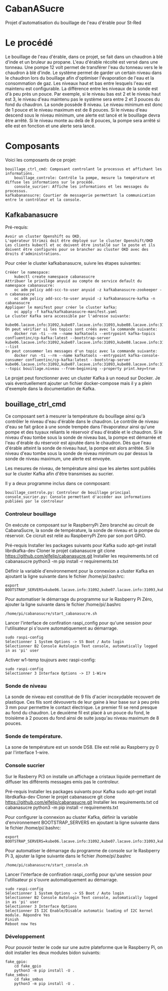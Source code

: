 # CabanASucre

Projet d'automatisation du bouillage de l'eau d'érable pour St-Red

# Le procédé

Le bouillage de l'eau d'érable, dans ce projet, se fait dans un chaudron à blé d'inde et un bruleur au propane. 
L'eau d'érable récolté est versé dans une tonneau.
Une pompe 12 volt permet de transférer l'eau du tonneau vers le le chaudron à blé d'inde.
Le système permet de garder un certain niveau dans le chaudron lors du bouillage afin d'optimiser l'évaporation de l'eau et la consommation de gaz.
Les niveaux haut et bas entre lesquels l'eau est maintenu est configurable. La différence entre les niveaux de la sonde est d'à peu près un pouce.
Par exemple, si le niveau bas est 2 et le niveau haut est 3, le niveau d'eau maintenu pas le système sera entre 2 et 3 pouces du fond du chaudron.
La sonde possède 8 niveau. Le niveau minimum est donc de 1 pouce et le niveau maximum est de 8 pouces. Si le niveau d'eau descend sous le niveau minimum, une alerte est lancé et le bouillage devra être arrêté. Si le niveau monte au delà de 8 pouces, la pompe sera arrêté si elle est en fonction et une alerte sera lancé. 

# Composants

Voici les composants de ce projet:

    bouillage_ctrl_cmd: Composant controlant le processus et affichant les informations.
        bouillage_controle: Contrôle la pompe, mesure la température et diffuse les informations sur le procédé.
        console_sucrier: Affiche les informations et les messages du processus.
    kafkabanansucre: Courtier de messagerie permettant la communication entre le contrôleur et la console.

## Kafkabanasucre

Pré-requis:

    Avoir un cluster Openshift ou OKD.
    L'opérateur Strimzi doit être déployé sur le cluster Openshift/OKD
    Les clients kubectl et oc doivent être installé sur le poste et ils doivent être configurés pour se brancher au cluster OKD avec des droits d'administrations.
    
Pour créer le cluster kafkabanasucre, suivre les étapes suivantes:

    Crééer le namespace:
        kubectl create namespace cabanasucre
    Attribuer le privilège anyuid au compte de service default du namespace cabanasucre:
        oc adm policy add-scc-to-user anyuid -z kafkabanasucre-zookeeper -n cabanasucre
        oc adm policy add-scc-to-user anyuid -z kafkabanasucre-kafka -n cabanasucre
    Appliquer le manifest pour créer le cluster kafka:
        oc apply -f kafka/kafkabanasucre-manifest.yaml
    Le cluster Kafka sera accessible par l'adresse suivante:
        kube06.lacave.info:31092,kube07.lacave.info:31093,kube08.lacave.info:31094
    On peut vérifier si les topics sont créés avec la commande suivante:
        docker run -ti --rm --name kafkatools --entrypoint kafka-topics confluentinc/cp-kafka:latest --bootstrap-server kube06.lacave.info:31092,kube07.lacave.info:31093,kube08.lacave.info:31094 --list
    On peut consommer les messages d'un topic avec la commande suivante:
        docker run -ti --rm --name kafkatools --entrypoint kafka-console-consumer confluentinc/cp-kafka:latest --bootstrap-server kube06.lacave.info:31092,kube07.lacave.info:31093,kube08.lacave.info:31094 --topic bouillage.niveau --from-beginning --property print.key=true

Le projet peut fonctionner avec un cluster Kafka à un noeud sur Docker. Je vais éventuellement ajouter un fichier docker-compose mais il y a plein d'exemple dans la documentation de Kafka.

## bouillage_ctrl_cmd

Ce composant sert à mesurer la température du bouillage ainsi qu'à contrôler le niveau d'eau d'érable dans le chaudron.
Le contrôle de niveau d'eau se fait grâce à une sonde trempée dans l'évaporateur ainsi qu'une pompe et des tuyaux reliants le réservoir d'eau d'érable et le chaudron.
Si le niveau d'eau tombe sous la sonde de niveau bas, la pompe est démarrée et l'eau d'érable du réservoir est ajoutée dans le chaudron. Dès que l'eau d'érable atteint la sonde de niveau haut, la pompe est alors arrêtée.
Si le niveau d'eau tombe sous la sonde de niveau minimum ou par dessus la sonde de niveau maximum, une alerte est envoyée.

Les mesures de niveau, de température ainsi que les alertes sont publiés sur le cluster Kafka afin d'être transmises au sucrier.

Il y a deux programme inclus dans ce conmposant:

    bouillage_controle.py: Controleur de bouillage principal
    console_sucrier.py: Console permettant d'accéder aux informations publiées par le controleur

### Controleur bouillage

On exécute ce composant sur le RaspberryPi Zero branché au circuit de CabanaSucre, la sonde de température, la sonde de niveau et la pompe du réservoir. Ce cicruit est relié au RaspberryPi Zero par son port GPIO.

Pré-requis
	Installer les packages suivants pour Kafka
	    sudo apt-get install librdkafka-dev
    Cloner le projet cabanasucre
        git clone https://github.com/elfelip/cabanasucre.git
	Installer les requirements.txt
        cd cabanasucre
	    python3 -m pip install -r requirements.txt

Définir la variable d'environnement pour la connexion a cluster Kafka en ajoutant la ligne suivante dans le fichier /home/pi/.bashrc:

    export BOOTSTRAP_SERVERS=kube06.lacave.info:31092,kube07.lacave.info:31093,kube08.lacave.info:31094

Pour automatiser le démarrage du programme sur le Rasbperry Pi Zéro, ajouter la ligne suivante dans le fichier /home/pi/.bashrc

    /home/pi/cabanasucre/start_cabanasucre.sh

Lancer l'interface de confiration raspi_config pour qu'une session pour l'utilisateur pi s'ouvre automatiquement au démarrage.

    sudo raspi-config
    Sélectionner 1 System Options -> S5 Boot / Auto login
    Sélectionner B2 Console Autologin Text console, automatically logged in as 'pi' user

Activer w1-temp toujours avec raspi-config:

    sudo raspi-config
    Sélectionner 3 Interface Options -> I7 1-Wire


### Sonde de niveau

La sonde de niveau est constitué de 9 fils d'acier incoxydable recouvert de plastique. Ces fils sont dévouverts de leur gaine à leur base sur à peu près 3 mm pour permettre le contact électrique. Le premier fil se rend presque au fond du chaudron. Le deuxième fil est placé à un pouce du fond, le troisième à 2 pouces du fond ainsi de suite jusqu'au niveau maximum de 8 pouces.

### Sonde de température.

La sone de température est un sonde DS8. Elle est relié au Raspberry py 0 par l'interface 1-wire.

### Console sucrier

Sur le Rasberry Pi3 on installe un affichage a cristaux liquide permettant de diffuser les différents messages emis pas le controleur.

Pré-requis
	Installer les packages suivants pour Kafka
	    sudo apt-get install librdkafka-dev
    Cloner le projet cabanasucre
        git clone https://github.com/elfelip/cabanasucre.git
	Installer les requirements.txt
        cd cabanasucre
	    python3 -m pip install -r requirements.txt


Pour configurer la connexion au cluster Kafka, définir la variable d'environnement BOOTSTRAP_SERVERS en ajoutant la ligne suivante dans le fichier /home/pi/.bashrc:

    export BOOTSTRAP_SERVERS=kube06.lacave.info:31092,kube07.lacave.info:31093,kube08.lacave.info:31094

Pour automatiser le démarrage du programme de console sur le Rasbperry Pi 3, ajouter la ligne suivante dans le fichier /home/pi/.bashrc

    /home/pi/cabanasucre/start_console.sh

Lancer l'interface de confiration raspi_config pour qu'une session pour l'utilisateur pi s'ouvre automatiquement au démarrage.

    sudo raspi-config
    Sélectionner 1 System Options -> S5 Boot / Auto login
    Sélectionner B2 Console Autologin Text console, automatically logged in as 'pi' user
    Sélectionner 3 Interface Options
    Sélectionner I5 I2C Enable/Disable automatic loading of I2C kernel module. Répondre Yes
    Finish
    Reboot now Yes

### Développement

Pour pouvoir tester le code sur une autre plateforme que le Raspberry Pi, on doit installer les deux modules bidon suivants:

    fake_gpio:
        cd fake_gpio
        python3 -m pip install -U .
    fake_smbus:
        cd fake_smbus
        python3 -m pip install -U .

